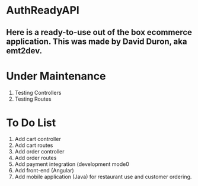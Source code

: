 ﻿# AuthReadyAPI
## Here is a ready-to-use out of the box ecommerce application. This was made by David Duron, aka emt2dev.
# Under Maintenance
1. Testing Controllers
2. Testing Routes

# To Do List
1. Add cart controller
2. Add cart routes
3. Add order controller
4. Add order routes
5. Add payment integration (development mode0
6. Add front-end (Angular)
7. Add mobile application (Java) for restaurant use and customer ordering.
